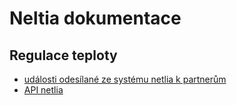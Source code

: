 # Neltia dokumentace

## Regulace teploty
* [události odesílané ze systému netlia k partnerům](https://github.com/Netlia/documentation/blob/main/EventForwarding/EventForwarding_CZ_regulator.md)
* [API netlia](https://github.com/Netlia/documentation/blob/main/RestApi/TemperatureRegulator.md)
